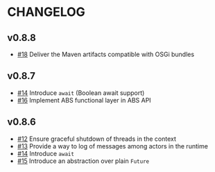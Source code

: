 # CHANGELOG

## v0.8.8

* [#18](https://github.com/CrispOSS/abs-api-parent/issues/18) Deliver the Maven artifacts compatible with OSGi bundles

## v0.8.7

* [#14](https://github.com/CrispOSS/abs-api-parent/issues/14) Introduce `await` (Boolean await support)
* [#16](https://github.com/CrispOSS/abs-api-parent/issues/16) Implement ABS functional layer in ABS API

## v0.8.6

* [#12](https://github.com/CrispOSS/abs-api-parent/issues/12) Ensure graceful shutdown of threads in the context
* [#13](https://github.com/CrispOSS/abs-api-parent/issues/13) Provide a way to log of messages among actors in the runtime
* [#14](https://github.com/CrispOSS/abs-api-parent/issues/14) Introduce `await`
* [#15](https://github.com/CrispOSS/abs-api-parent/issues/15) Introduce an abstraction over plain `Future`

